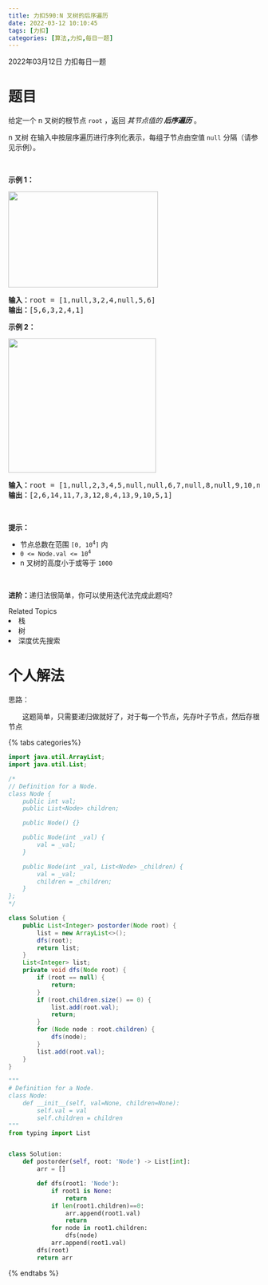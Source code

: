 ```yaml
---
title: 力扣590:N 叉树的后序遍历
date: 2022-03-12 10:10:45
tags: [力扣]
categories: [算法,力扣,每日一题]
---
```


2022年03月12日 力扣每日一题

# 题目
<p>给定一个 n&nbsp;叉树的根节点<meta charset="UTF-8" />&nbsp;<code>root</code>&nbsp;，返回 <em>其节点值的<strong> 后序遍历</strong></em> 。</p>

<p>n 叉树 在输入中按层序遍历进行序列化表示，每组子节点由空值 <code>null</code> 分隔（请参见示例）。</p>

<p>&nbsp;</p>

<p><strong>示例 1：</strong></p>

<p><img src="https://assets.leetcode.com/uploads/2018/10/12/narytreeexample.png" style="height: 193px; width: 300px;" /></p>

<pre>
<strong>输入：</strong>root = [1,null,3,2,4,null,5,6]
<strong>输出：</strong>[5,6,3,2,4,1]
</pre>

<p><strong>示例 2：</strong></p>

<p><img alt="" src="https://assets.leetcode.com/uploads/2019/11/08/sample_4_964.png" style="height: 269px; width: 296px;" /></p>

<pre>
<strong>输入：</strong>root = [1,null,2,3,4,5,null,null,6,7,null,8,null,9,10,null,null,11,null,12,null,13,null,null,14]
<strong>输出：</strong>[2,6,14,11,7,3,12,8,4,13,9,10,5,1]
</pre>

<p>&nbsp;</p>

<p><strong>提示：</strong></p>

<ul>
	<li>节点总数在范围 <code>[0, 10<sup>4</sup>]</code> 内</li>
	<li><code>0 &lt;= Node.val &lt;= 10<sup>4</sup></code></li>
	<li>n 叉树的高度小于或等于 <code>1000</code></li>
</ul>

<p>&nbsp;</p>

<p><strong>进阶：</strong>递归法很简单，你可以使用迭代法完成此题吗?</p>
<div><div>Related Topics</div><div><li>栈</li><li>树</li><li>深度优先搜索</li></div></div>

# 个人解法

思路：

　　这题简单，只需要递归做就好了，对于每一个节点，先存叶子节点，然后存根节点

{% tabs categories%}

<!-- tab Java -->

```java
import java.util.ArrayList;
import java.util.List;

/*
// Definition for a Node.
class Node {
    public int val;
    public List<Node> children;

    public Node() {}

    public Node(int _val) {
        val = _val;
    }

    public Node(int _val, List<Node> _children) {
        val = _val;
        children = _children;
    }
};
*/

class Solution {
    public List<Integer> postorder(Node root) {
        list = new ArrayList<>();
        dfs(root);
        return list;
    }
    List<Integer> list;
    private void dfs(Node root) {
        if (root == null) {
            return;
        }
        if (root.children.size() == 0) {
            list.add(root.val);
            return;
        }
        for (Node node : root.children) {
            dfs(node);
        }
        list.add(root.val);
    }
}
```

<!-- endtab -->

<!-- tab Python3 -->

```python
"""
# Definition for a Node.
class Node:
    def __init__(self, val=None, children=None):
        self.val = val
        self.children = children
"""
from typing import List


class Solution:
    def postorder(self, root: 'Node') -> List[int]:
        arr = []

        def dfs(root1: 'Node'):
            if root1 is None:
                return
            if len(root1.children)==0:
                arr.append(root1.val)
                return
            for node in root1.children:
                dfs(node)
            arr.append(root1.val)
        dfs(root)
        return arr
```

<!-- endtab -->

{% endtabs %}